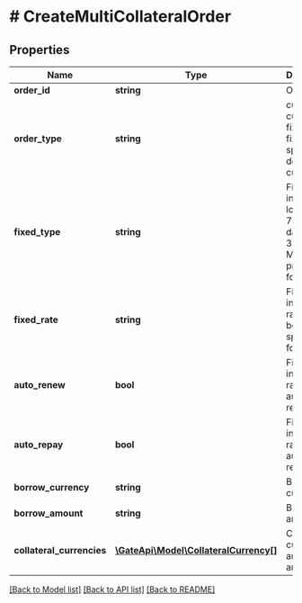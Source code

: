 # # CreateMultiCollateralOrder

## Properties

Name | Type | Description | Notes
------------ | ------------- | ------------- | -------------
**order_id** | **string** | Order ID. | [optional] 
**order_type** | **string** | current - current, fixed - fixed, if not specified, default to current. | [optional] 
**fixed_type** | **string** | Fixed interest rate loan period: 7d - 7 days, 30d - 30 days. Must be provided for fixed | [optional] 
**fixed_rate** | **string** | Fixed interest rate, must be specified for fixed. | [optional] 
**auto_renew** | **bool** | Fixed interest rate, automatic renewal. | [optional] 
**auto_repay** | **bool** | Fixed interest rate, automatic repayment. | [optional] 
**borrow_currency** | **string** | Borrowed currency. | 
**borrow_amount** | **string** | Borrowing amount. | 
**collateral_currencies** | [**\GateApi\Model\CollateralCurrency[]**](CollateralCurrency.md) | Collateral currency and amount. | [optional] 

[[Back to Model list]](../../README.md#documentation-for-models) [[Back to API list]](../../README.md#documentation-for-api-endpoints) [[Back to README]](../../README.md)
